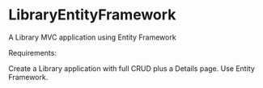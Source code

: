 # LibraryEntityFramework
A Library MVC application using Entity Framework

Requirements:

Create a Library application with full CRUD plus a Details page. Use Entity Framework.
